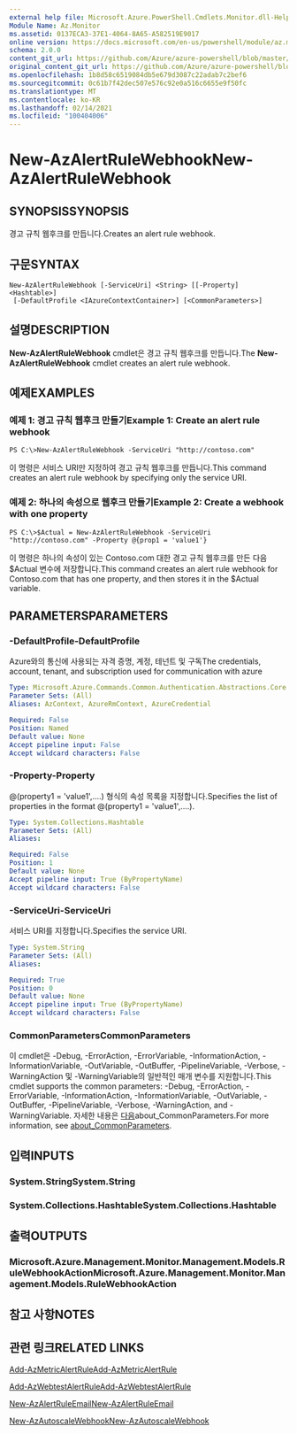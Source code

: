 ```yaml
---
external help file: Microsoft.Azure.PowerShell.Cmdlets.Monitor.dll-Help.xml
Module Name: Az.Monitor
ms.assetid: 0137ECA3-37E1-4064-8A65-A582519E9017
online version: https://docs.microsoft.com/en-us/powershell/module/az.monitor/new-azalertrulewebhook
schema: 2.0.0
content_git_url: https://github.com/Azure/azure-powershell/blob/master/src/Monitor/Monitor/help/New-AzAlertRuleWebhook.md
original_content_git_url: https://github.com/Azure/azure-powershell/blob/master/src/Monitor/Monitor/help/New-AzAlertRuleWebhook.md
ms.openlocfilehash: 1b8d58c6519084db5e679d3087c22adab7c2bef6
ms.sourcegitcommit: 0c61b7f42dec507e576c92e0a516c6655e9f50fc
ms.translationtype: MT
ms.contentlocale: ko-KR
ms.lasthandoff: 02/14/2021
ms.locfileid: "100404006"
---
```

# <span data-ttu-id="c4a70-101">New-AzAlertRuleWebhook</span><span class="sxs-lookup"><span data-stu-id="c4a70-101">New-AzAlertRuleWebhook</span></span>

## <span data-ttu-id="c4a70-102">SYNOPSIS</span><span class="sxs-lookup"><span data-stu-id="c4a70-102">SYNOPSIS</span></span>
<span data-ttu-id="c4a70-103">경고 규칙 웹후크를 만듭니다.</span><span class="sxs-lookup"><span data-stu-id="c4a70-103">Creates an alert rule webhook.</span></span>

## <span data-ttu-id="c4a70-104">구문</span><span class="sxs-lookup"><span data-stu-id="c4a70-104">SYNTAX</span></span>

```
New-AzAlertRuleWebhook [-ServiceUri] <String> [[-Property] <Hashtable>]
 [-DefaultProfile <IAzureContextContainer>] [<CommonParameters>]
```

## <span data-ttu-id="c4a70-105">설명</span><span class="sxs-lookup"><span data-stu-id="c4a70-105">DESCRIPTION</span></span>
<span data-ttu-id="c4a70-106">**New-AzAlertRuleWebhook** cmdlet은 경고 규칙 웹후크를 만듭니다.</span><span class="sxs-lookup"><span data-stu-id="c4a70-106">The **New-AzAlertRuleWebhook** cmdlet creates an alert rule webhook.</span></span>

## <span data-ttu-id="c4a70-107">예제</span><span class="sxs-lookup"><span data-stu-id="c4a70-107">EXAMPLES</span></span>

### <span data-ttu-id="c4a70-108">예제 1: 경고 규칙 웹후크 만들기</span><span class="sxs-lookup"><span data-stu-id="c4a70-108">Example 1: Create an alert rule webhook</span></span>
```
PS C:\>New-AzAlertRuleWebhook -ServiceUri "http://contoso.com"
```

<span data-ttu-id="c4a70-109">이 명령은 서비스 URI만 지정하여 경고 규칙 웹후크를 만듭니다.</span><span class="sxs-lookup"><span data-stu-id="c4a70-109">This command creates an alert rule webhook by specifying only the service URI.</span></span>

### <span data-ttu-id="c4a70-110">예제 2: 하나의 속성으로 웹후크 만들기</span><span class="sxs-lookup"><span data-stu-id="c4a70-110">Example 2: Create a webhook with one property</span></span>
```
PS C:\>$Actual = New-AzAlertRuleWebhook -ServiceUri "http://contoso.com" -Property @{prop1 = 'value1'}
```

<span data-ttu-id="c4a70-111">이 명령은 하나의 속성이 있는 Contoso.com 대한 경고 규칙 웹후크를 만든 다음 $Actual 변수에 저장합니다.</span><span class="sxs-lookup"><span data-stu-id="c4a70-111">This command creates an alert rule webhook for Contoso.com that has one property, and then stores it in the $Actual variable.</span></span>

## <span data-ttu-id="c4a70-112">PARAMETERS</span><span class="sxs-lookup"><span data-stu-id="c4a70-112">PARAMETERS</span></span>

### <span data-ttu-id="c4a70-113">-DefaultProfile</span><span class="sxs-lookup"><span data-stu-id="c4a70-113">-DefaultProfile</span></span>
<span data-ttu-id="c4a70-114">Azure와의 통신에 사용되는 자격 증명, 계정, 테넌트 및 구독</span><span class="sxs-lookup"><span data-stu-id="c4a70-114">The credentials, account, tenant, and subscription used for communication with azure</span></span>

```yaml
Type: Microsoft.Azure.Commands.Common.Authentication.Abstractions.Core.IAzureContextContainer
Parameter Sets: (All)
Aliases: AzContext, AzureRmContext, AzureCredential

Required: False
Position: Named
Default value: None
Accept pipeline input: False
Accept wildcard characters: False
```

### <span data-ttu-id="c4a70-115">-Property</span><span class="sxs-lookup"><span data-stu-id="c4a70-115">-Property</span></span>
<span data-ttu-id="c4a70-116">@(property1 = 'value1',....) 형식의 속성 목록을 지정합니다.</span><span class="sxs-lookup"><span data-stu-id="c4a70-116">Specifies the list of properties in the format @(property1 = 'value1',....).</span></span>

```yaml
Type: System.Collections.Hashtable
Parameter Sets: (All)
Aliases:

Required: False
Position: 1
Default value: None
Accept pipeline input: True (ByPropertyName)
Accept wildcard characters: False
```

### <span data-ttu-id="c4a70-117">-ServiceUri</span><span class="sxs-lookup"><span data-stu-id="c4a70-117">-ServiceUri</span></span>
<span data-ttu-id="c4a70-118">서비스 URI를 지정합니다.</span><span class="sxs-lookup"><span data-stu-id="c4a70-118">Specifies the service URI.</span></span>

```yaml
Type: System.String
Parameter Sets: (All)
Aliases:

Required: True
Position: 0
Default value: None
Accept pipeline input: True (ByPropertyName)
Accept wildcard characters: False
```

### <span data-ttu-id="c4a70-119">CommonParameters</span><span class="sxs-lookup"><span data-stu-id="c4a70-119">CommonParameters</span></span>
<span data-ttu-id="c4a70-120">이 cmdlet은 -Debug, -ErrorAction, -ErrorVariable, -InformationAction, -InformationVariable, -OutVariable, -OutBuffer, -PipelineVariable, -Verbose, -WarningAction 및 -WarningVariable의 일반적인 매개 변수를 지원합니다.</span><span class="sxs-lookup"><span data-stu-id="c4a70-120">This cmdlet supports the common parameters: -Debug, -ErrorAction, -ErrorVariable, -InformationAction, -InformationVariable, -OutVariable, -OutBuffer, -PipelineVariable, -Verbose, -WarningAction, and -WarningVariable.</span></span> <span data-ttu-id="c4a70-121">자세한 내용은 [다음](https://go.microsoft.com/fwlink/?LinkID=113216)about_CommonParameters.</span><span class="sxs-lookup"><span data-stu-id="c4a70-121">For more information, see [about_CommonParameters](https://go.microsoft.com/fwlink/?LinkID=113216).</span></span>

## <span data-ttu-id="c4a70-122">입력</span><span class="sxs-lookup"><span data-stu-id="c4a70-122">INPUTS</span></span>

### <span data-ttu-id="c4a70-123">System.String</span><span class="sxs-lookup"><span data-stu-id="c4a70-123">System.String</span></span>

### <span data-ttu-id="c4a70-124">System.Collections.Hashtable</span><span class="sxs-lookup"><span data-stu-id="c4a70-124">System.Collections.Hashtable</span></span>

## <span data-ttu-id="c4a70-125">출력</span><span class="sxs-lookup"><span data-stu-id="c4a70-125">OUTPUTS</span></span>

### <span data-ttu-id="c4a70-126">Microsoft.Azure.Management.Monitor.Management.Models.RuleWebhookAction</span><span class="sxs-lookup"><span data-stu-id="c4a70-126">Microsoft.Azure.Management.Monitor.Management.Models.RuleWebhookAction</span></span>

## <span data-ttu-id="c4a70-127">참고 사항</span><span class="sxs-lookup"><span data-stu-id="c4a70-127">NOTES</span></span>

## <span data-ttu-id="c4a70-128">관련 링크</span><span class="sxs-lookup"><span data-stu-id="c4a70-128">RELATED LINKS</span></span>


[<span data-ttu-id="c4a70-129">Add-AzMetricAlertRule</span><span class="sxs-lookup"><span data-stu-id="c4a70-129">Add-AzMetricAlertRule</span></span>](./Add-AzMetricAlertRule.md)

[<span data-ttu-id="c4a70-130">Add-AzWebtestAlertRule</span><span class="sxs-lookup"><span data-stu-id="c4a70-130">Add-AzWebtestAlertRule</span></span>](./Add-AzWebtestAlertRule.md)

[<span data-ttu-id="c4a70-131">New-AzAlertRuleEmail</span><span class="sxs-lookup"><span data-stu-id="c4a70-131">New-AzAlertRuleEmail</span></span>](./New-AzAlertRuleEmail.md)

[<span data-ttu-id="c4a70-132">New-AzAutoscaleWebhook</span><span class="sxs-lookup"><span data-stu-id="c4a70-132">New-AzAutoscaleWebhook</span></span>](./New-AzAutoscaleWebhook.md)


